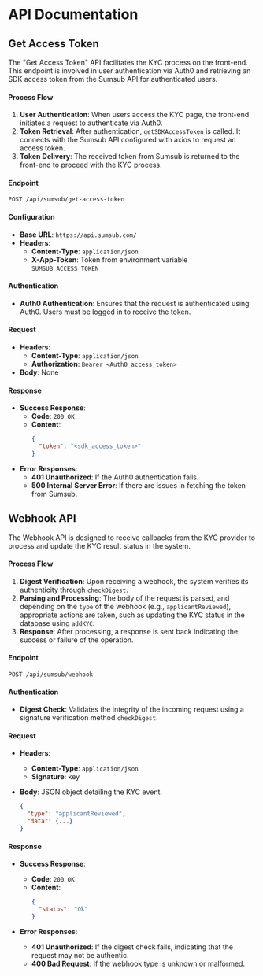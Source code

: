 # API Documentation
## Get Access Token

The "Get Access Token" API facilitates the KYC process on the front-end. This endpoint is involved in user authentication via Auth0 and retrieving an SDK access token from the Sumsub API for authenticated users.

#### Process Flow
1. **User Authentication**: When users access the KYC page, the front-end initiates a request to authenticate via Auth0.
2. **Token Retrieval**: After authentication, `getSDKAccessToken` is called. It connects with the Sumsub API configured with axios to request an access token.
3. **Token Delivery**: The received token from Sumsub is returned to the front-end to proceed with the KYC process.

#### Endpoint
`POST /api/sumsub/get-access-token`

#### Configuration
- **Base URL**: `https://api.sumsub.com/`
- **Headers**:
  - **Content-Type**: `application/json`
  - **X-App-Token**: Token from environment variable `SUMSUB_ACCESS_TOKEN`

#### Authentication
- **Auth0 Authentication**: Ensures that the request is authenticated using Auth0. Users must be logged in to receive the token.

#### Request
- **Headers**:
  - **Content-Type**: `application/json`
  - **Authorization**: `Bearer <Auth0_access_token>`
- **Body**: None

#### Response
- **Success Response**:
  - **Code**: `200 OK`
  - **Content**:
    ```json
    {
      "token": "<sdk_access_token>"
    }
    ```
- **Error Responses**:
  - **401 Unauthorized**: If the Auth0 authentication fails.
  - **500 Internal Server Error**: If there are issues in fetching the token from Sumsub.

## Webhook API
The Webhook API is designed to receive callbacks from the KYC provider to process and update the KYC result status in the system.

#### Process Flow
1. **Digest Verification**: Upon receiving a webhook, the system verifies its authenticity through `checkDigest`.
2. **Parsing and Processing**: The body of the request is parsed, and depending on the `type` of the webhook (e.g., `applicantReviewed`), appropriate actions are taken, such as updating the KYC status in the database using `addKYC`.
3. **Response**: After processing, a response is sent back indicating the success or failure of the operation.

#### Endpoint
`POST /api/sumsub/webhook`

#### Authentication
- **Digest Check**: Validates the integrity of the incoming request using a signature verification method `checkDigest`.

#### Request
- **Headers**:
  - **Content-Type**: `application/json`
  - **Signature**:  key

- **Body**: JSON object detailing the KYC event.
  ```json
  {
    "type": "applicantReviewed",
    "data": {...}
  }
  ```

#### Response
- **Success Response**:
  - **Code**: `200 OK`
  - **Content**:
    ```json
    {
      "status": "Ok"
    }
    ```

- **Error Responses**:
  - **401 Unauthorized**: If the digest check fails, indicating that the request may not be authentic.
  - **400 Bad Request**: If the webhook type is unknown or malformed.


